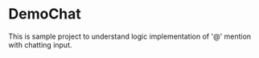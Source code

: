 # DemoChat
This is sample project to understand logic implementation of '@' mention with chatting input.
